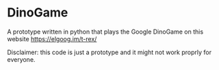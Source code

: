 # DinoGame
A prototype written in python that plays the Google DinoGame on this website https://elgoog.im/t-rex/

Disclaimer: this code is just a prototype and it might not work proprly for everyone.
